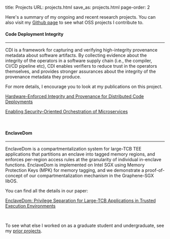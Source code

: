 title: Projects
URL: projects.html
save_as: projects.html
page-order: 2

Here's a summary of my ongoing and recent research projects. You can also visit my <a class='text-info' href="https://github.com/marcelamelara">Github page</a> to see what OSS projects I contribute to.

<div class="left">
<h4 class="text-primary">Code Deployment Integrity</h4><hr class="line"/>
<div class="inner">
<p>CDI is a framework for capturing and verifying high-integrity provenance metadata about software artifacts.
By collecting evidence about the integrity of the operators in a software supply chain (i.e., the compiler, CI/CD pipeline etc),
CDI enables verifiers to reduce trust in the operators themselves, and provides stronger assurances about the integrity of the provenance metadata they produce. </p>

<p>For more details, I encourage you to look at my publications on this project.</p>
<p> <a class="text-primary" href="https://arxiv.org/abs/2106.09843">Hardware-Enforced Integrity and Provenance for Distributed Code Deployments</a></p>
<p> <a class="text-primary" href="https://arxiv.org/abs/2106.09841">Enabling Security-Oriented Orchestration of Microservices</a></p>
</div>

<br/>

<div class="left">
<h4 class="text-primary">EnclaveDom</h4><hr class="line"/>
<div class="inner">
<p>EnclaveDom is a compartmentalization system for large-TCB TEE applications that partitions an enclave into tagged memory regions, and enforces per-region access rules at the granularity of individual in-enclave functions. EnclaveDom is implemented on Intel SGX using Memory Protection Keys (MPK) for memory tagging, and we demonstrate a proof-of-concept of our compartmentalization mechanism in the Graphene-SGX libOS.</p>

<p>You can find all the details in our paper:</p>
<p> <a class="text-primary" href="https://arxiv.org/abs/1907.13245">EnclaveDom: Privilege Separation for Large-TCB Applications in Trusted Execution Environments</a></p>
</div>

<br/>

<p>To see what else I worked on as a graduate student and undergraduate, see my <a class="text-info" href="prior-projects.html">prior projects</a>.
</p>
</div>
